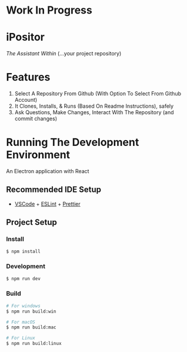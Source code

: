 # Work In Progress

# iPositor

_The Assistant Within_ (...your project repository)

# Features

1. Select A Repository From Github (With Option To Select From Github Account)
2. It Clones, Installs, & Runs (Based On Readme Instructions), safely
3. Ask Questions, Make Changes, Interact With The Repository (and commit changes)

# Running The Development Environment

An Electron application with React

## Recommended IDE Setup

- [VSCode](https://code.visualstudio.com/) + [ESLint](https://marketplace.visualstudio.com/items?itemName=dbaeumer.vscode-eslint) + [Prettier](https://marketplace.visualstudio.com/items?itemName=esbenp.prettier-vscode)

## Project Setup

### Install

```bash
$ npm install
```

### Development

```bash
$ npm run dev
```

### Build

```bash
# For windows
$ npm run build:win

# For macOS
$ npm run build:mac

# For Linux
$ npm run build:linux
```
